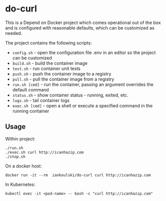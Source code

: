 # do-curl


This is a Depend on Docker project which comes operational out of the box 
and is configured with reasonable defaults, which can be customized as needed.


The project contains the following scripts:
* `config.sh` - open the configuration file .env in an editor so the project can be customized
* `build.sh` - build the container image
* `test.sh` - run container unit tests
* `push.sh` - push the container image to a registry
* `pull.sh` - pull the container image from a registry
* `run.sh [cmd]` - run the container, passing an argument overrides the default command
* `status.sh` - show container status - running, exited, etc.
* `logs.sh` - tail container logs
* `exec.sh [cmd]` - open a shell or execute a specified command in the running container

## Usage

Within project:
```
./run.sh
./exec.sh curl http://icanhazip.com
./stop.sh
```

On a docker host:

```
docker run -it --rm  iankoulski/do-curl curl http://icanhazip.com
```

In Kubernetes:

```
kubectl exec -it <pod-name> -- bash -c "curl http://icanhazip.com"
```


